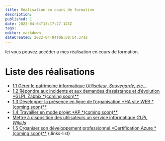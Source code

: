 ```yaml
---
title: Réalisation en cours de formation
description: 
published: 1
date: 2022-04-04T13:17:27.145Z
tags: 
editor: markdown
dateCreated: 2022-04-04T06:50:54.374Z
---
```


Ici vous pouvez accéder a mes réalisation en cours de formation.
# Liste des réalisations
- [1.1 Gérer le patrimoine informatique *Utilisateur, Sauvegarde, etc...*](/Realisationformation/GestionPatrimoine) 
- [1.2 Répondre aux incidents et aux demandes d’assistance et d’évolution *GLPI, Zabbix *(coming soon)**](/Realisationformation/Incidents)
- [1.3 Développer la présence en ligne de l’organisation *HA site WEB *(coming soon)**](/Realisationformation/PresenceEnLigne)
- [1.4 Travailler en mode projet *AP *(coming soon)**](/Realisationformation/AP)
- [Mettre à disposition des utilisateurs un service informatique *GLPI, WikiJs*](/Realisationformation/UtilisateursServices)
- [1.5 Organiser son développement professionnel *Certification Azure *(coming soon)**](/Realisationformation/DevPro)
{.links-list}